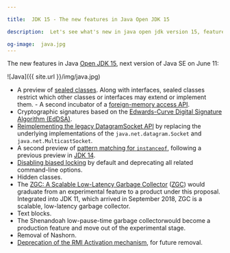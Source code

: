 ```yaml
---

title:  JDK 15 - The new features in Java Open JDK 15

description:  Let's see what's new in java open jdk version 15, feature text blocks, garbage collectors, hidden classes.

og-image:  java.jpg
---
```


The new features in Java [Open JDK 15](https://openjdk.java.net/projects/jdk/15/), next version of Java SE on June 11:

<!--more-->

![Java]({{ site.url }}/img/java.jpg)

- A preview of [sealed classes](https://openjdk.java.net/jeps/360). Along with interfaces, sealed classes restrict which other classes or interfaces may extend or implement them.  - A second incubator of a [foreign-memory access API](https://openjdk.java.net/jeps/383).
 - Cryptographic signatures based on the [Edwards-Curve Digital Signature Algorithm (EdDSA)](https://openjdk.java.net/jeps/339).
 - [Reimplementing the legacy DatagramSocket API](https://openjdk.java.net/jeps/373) by replacing the underlying implementations of the `java.net.datagram.Socket` and `java.net.MulticastSocket`.
 - A second preview of [pattern matching for  `instanceof`](https://openjdk.java.net/jeps/375), following a previous preview in [JDK 14](https://www.infoworld.com/article/3436795/jdk-14-the-new-features-in-java-14.html).
- [Disabling biased locking](https://openjdk.java.net/jeps/374) by default and deprecating all related command-line options.
 - Hidden classes.
 - The [ZGC: A Scalable Low-Latency Garbage Collector](https://openjdk.java.net/jeps/377) ([ZGC](https://openjdk.java.net/jeps/377)) would graduate from an experimental feature to a product under this proposal. Integrated into JDK 11, which arrived in September 2018, ZGC is a scalable, low-latency garbage collector.
 - Text blocks.
 - The Shenandoah low-pause-time garbage collectorwould become a production feature and move out of the experimental stage.
 - Removal of Nashorn.
 - [Deprecation of the RMI Activation mechanism](https://openjdk.java.net/jeps/385), for future removal.
  
